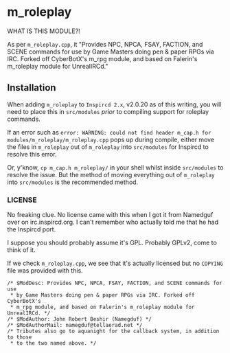 # m_roleplay

WHAT IS THIS MODULE?!

As per `m_roleplay.cpp`, it "Provides NPC, NPCA, FSAY, FACTION, and SCENE commands for use by Game Masters doing pen & paper RPGs via IRC. Forked off CyberBotX's m_rpg module, and based on Falerin's m_roleplay module for UnrealIRCd."

## Installation

When adding `m_roleplay` to `Inspircd 2.x`, v2.0.20 as of this writing, you will need to place this in `src/modules` *prior* to compiling support for roleplay commands.

If an error such as `error: WARNING: could not find header m_cap.h for modules/m_roleplay/m_roleplay.cpp` pops up during compile, either move the files in `m_roleplay` out of `m_roleplay` into `src/modules` for Inspircd to resolve this error.

Or, y'know, `cp m_cap.h m_roleplay/` in your shell whilst inside `src/modules` to resolve the issue. But the method of moving everything out of `m_roleplay` into `src/modules` is the recommended method.

### LICENSE

No freaking clue. No license came with this when I got it from Namedguf over on irc.inspircd.org. I can't remember who actually told me that he had the Inspircd port.

I suppose you should probably assume it's GPL. Probably GPLv2, come to think of it.

If we check `m_roleplay.cpp`, we see that it's actually licensed but no `COPYING` file was provided with this.

```
/* $ModDesc: Provides NPC, NPCA, FSAY, FACTION, and SCENE commands for use
 * by Game Masters doing pen & paper RPGs via IRC. Forked off CyberBotX's 
 * m_rpg module, and based on Falerin's m_roleplay module for UnrealIRCd. */
/* $ModAuthor: John Robert Beshir (Namegduf) */
/* $ModAuthorMail: namegduf@tellaerad.net */
/* Tributes also go to aquanight for the callback system, in addition to those
 * to the two named above. */
 ```
